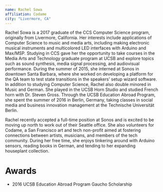 ```yaml
---
name: Rachel Sowa
affiliation: Codame
city: "Livermore, CA"
---
```




Rachel Sowa is a 2017 graduate of the CCS Computer Science program, originally from Livermore, California. Her interests include applications of Computer Science to music and media arts, including making electronic musical instruments and multicolored LED interfaces with Arduino and Max/MSP. Studying in CCS gave her the opportunity to take courses in the Media Arts and Technology graduate program at UCSB and explore topics such as sound synthesis, media signal processing, and audiovisual performance. During the summer of 2015, she interned at Sonos in downtown Santa Barbara, where she worked on developing a platform for the QA team to test state transitions in the speakers’ setup wizard software. In addition to studying Computer Science, Rachel also double minored in Music and German. She played in the UCSB Horn Studio and studied French horn with Dr. Steven Gross. Through the UCSB Education Abroad Program, she spent the summer of 2016 in Berlin, Germany, taking classes in social media and business innovation management at the Technische Universität Berlin.

Rachel recently accepted a full-time position at Sonos and is excited to be moving up north to work out of their Seattle office. She also volunteers for Codame, a San Francisco art and tech non-profit aimed at fostering connections between artists, musicians, and members of the tech community. During her free time, she enjoys tinkering around with Arduino sensors, reading books in German, and tending to her expanding houseplant collection.

# Awards

* 2016 UCSB Education Abroad Program Gaucho Scholarship